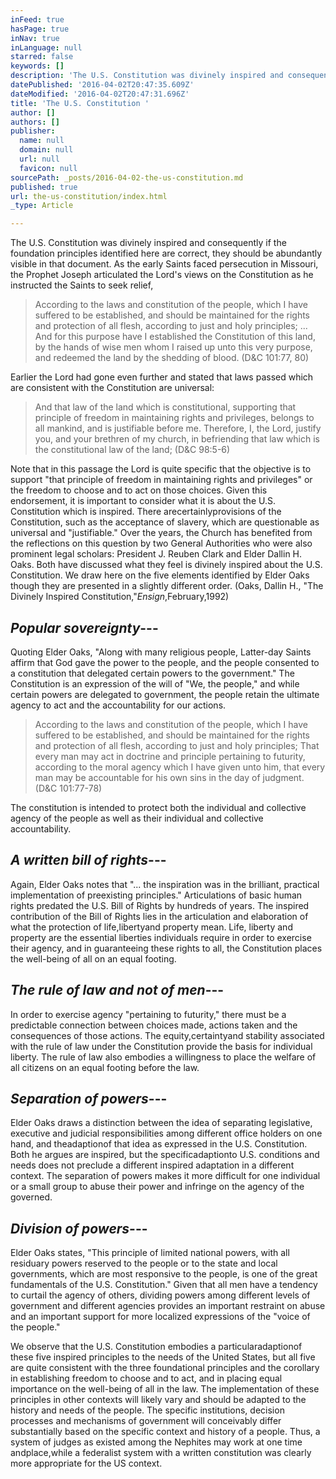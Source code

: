 ```yaml
---
inFeed: true
hasPage: true
inNav: true
inLanguage: null
starred: false
keywords: []
description: 'The U.S. Constitution was divinely inspired and consequently if the foundation principles identified here are correct, they should be abundantly visible in that document. As the early Saints faced persecution in Missouri, the Prophet Joseph articulated the Lord’s views on the Constitution as he instructed the Saints to seek relief,'
datePublished: '2016-04-02T20:47:35.609Z'
dateModified: '2016-04-02T20:47:31.696Z'
title: 'The U.S. Constitution '
author: []
authors: []
publisher:
  name: null
  domain: null
  url: null
  favicon: null
sourcePath: _posts/2016-04-02-the-us-constitution.md
published: true
url: the-us-constitution/index.html
_type: Article

---
```

The U.S. Constitution was divinely inspired and consequently if the foundation principles identified here are correct, they should be abundantly visible in that document. As the early Saints faced persecution in Missouri, the Prophet Joseph articulated the Lord's views on the Constitution as he instructed the Saints to seek relief,

> According to the laws and constitution of the people, which I have suffered to be established, and should be maintained for the rights and protection of all flesh, according to just and holy principles; ... And for this purpose have I established the Constitution of this land, by the hands of wise men whom I raised up unto this very purpose, and redeemed the land by the shedding of blood. (D&C 101:77, 80)

Earlier the Lord had gone even further and stated that laws passed which are consistent with the Constitution are universal:

> And that law of the land which is constitutional, supporting that principle of freedom in maintaining rights and privileges, belongs to all mankind, and is justifiable before me. Therefore, I, the Lord, justify you, and your brethren of my church, in befriending that law which is the constitutional law of the land; (D&C 98:5-6)

Note that in this passage the Lord is quite specific that the objective is to support "that principle of freedom in maintaining rights and privileges" or the freedom to choose and to act on those choices. Given this endorsement, it is important to consider what it is about the U.S. Constitution which is inspired. There arecertainlyprovisions of the Constitution, such as the acceptance of slavery, which are questionable as universal and "justifiable." Over the years, the Church has benefited from the reflections on this question by two General Authorities who were also prominent legal scholars: President J. Reuben Clark and Elder Dallin H. Oaks.  Both have discussed what they feel is divinely inspired about the U.S. Constitution. We draw here on the five elements identified by Elder Oaks though they are presented in a slightly different order. (Oaks, Dallin H., "The Divinely Inspired Constitution,"_Ensign_,February,1992)

## _Popular sovereignty_---

Quoting Elder Oaks, "Along with many religious people, Latter-day Saints affirm that God gave the power to the people, and the people consented to a constitution that delegated certain powers to the government." The Constitution is an expression of the will of "We, the people," and while certain powers are delegated to government, the people retain the ultimate agency to act and the accountability for our actions.

> According to the laws and constitution of the people, which I have suffered to be established, and should be maintained for the rights and protection of all flesh, according to just and holy principles; That every man may act in doctrine and principle pertaining to futurity, according to the moral agency which I have given unto him, that every man may be accountable for his own sins in the day of judgment. (D&C 101:77-78)

The constitution is intended to protect both the individual and collective agency of the people as well as their individual and collective accountability.

## _A written bill of rights_---

Again, Elder Oaks notes that "... the inspiration was in the brilliant, practical implementation of preexisting principles." Articulations of basic human rights predated the U.S. Bill of Rights by hundreds of years. The inspired contribution of the Bill of Rights lies in the articulation and elaboration of what the protection of life,libertyand property mean. Life, liberty and property are the essential liberties individuals require in order to exercise their agency, and in guaranteeing these rights to all, the Constitution places the well-being of all on an equal footing.

## _The rule of law and not of men_---

In order to exercise agency "pertaining to futurity," there must be a predictable connection between choices made, actions taken and the consequences of those actions. The equity,certaintyand stability associated with the rule of law under the Constitution provide the basis for individual liberty. The rule of law also embodies a willingness to place the welfare of all citizens on an equal footing before the law.

## _Separation of powers_---

Elder Oaks draws a distinction between the idea of separating legislative, executive and judicial responsibilities among different office holders on one hand, and theadaptionof that idea as expressed in the U.S. Constitution. Both he argues are inspired, but the specificadaptionto U.S. conditions and needs does not preclude a different inspired adaptation in a different context. The separation of powers makes it more difficult for one individual or a small group to abuse their power and infringe on the agency of the governed.

## _Division of powers_---

Elder Oaks states, "This principle of limited national powers, with all residuary powers reserved to the people or to the state and local governments, which are most responsive to the people, is one of the great fundamentals of the U.S. Constitution." Given that all men have a tendency to curtail the agency of others, dividing powers among different levels of government and different agencies provides an important restraint on abuse and an important support for more localized expressions of the "voice of the people."

We observe that the U.S. Constitution embodies a particularadaptionof these five inspired principles to the needs of the United States, but all five are quite consistent with the three foundational principles and the corollary in establishing freedom to choose and to act, and in placing equal importance on the well-being of all in the law. The implementation of these principles in other contexts will likely vary and should be adapted to the history and needs of the people. The specific institutions, decision processes and mechanisms of government will conceivably differ substantially based on the specific context and history of a people. Thus, a system of judges as existed among the Nephites may work at one time andplace,while a federalist system with a written constitution was clearly more appropriate for the US context.